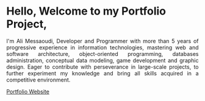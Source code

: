 # Hello, Welcome to my Portfolio Project,
 <p style="text-align: justify;">
  I'm Ali Messaoudi, Developer and Programmer with more than 5 years of progressive experience in information technologies, mastering web and software architecture, object-oriented programming, databases administration, conceptual data modeling, game development and graphic design. Eager to contribute with perseverance in large-scale projects, to further experiment my knowledge and bring all skills acquired in a competitive environment.
 </p>
<a href="https://messdev.github.io/Portfolio/" target="_blank">Portfolio Website</a>
